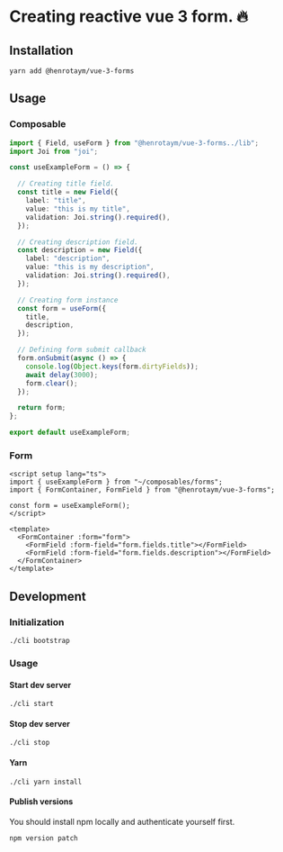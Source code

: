 # Creating reactive vue 3 form. 🔥

## Installation
```shell
yarn add @henrotaym/vue-3-forms
```

## Usage
### Composable
```typescript
import { Field, useForm } from "@henrotaym/vue-3-forms../lib";
import Joi from "joi";

const useExampleForm = () => {

  // Creating title field.
  const title = new Field({
    label: "title",
    value: "this is my title",
    validation: Joi.string().required(),
  });

  // Creating description field.
  const description = new Field({
    label: "description",
    value: "this is my description",
    validation: Joi.string().required(),
  });

  // Creating form instance
  const form = useForm({
    title,
    description,
  });

  // Defining form submit callback
  form.onSubmit(async () => {
    console.log(Object.keys(form.dirtyFields));
    await delay(3000);
    form.clear();
  });

  return form;
};

export default useExampleForm;
```

### Form
```vue
<script setup lang="ts">
import { useExampleForm } from "~/composables/forms";
import { FormContainer, FormField } from "@henrotaym/vue-3-forms";

const form = useExampleForm();
</script>

<template>
  <FormContainer :form="form">
    <FormField :form-field="form.fields.title"></FormField>
    <FormField :form-field="form.fields.description"></FormField>
  </FormContainer>
</template>
```

## Development
### Initialization
```shell
./cli bootstrap
```

### Usage
#### Start dev server
```shell
./cli start
```

#### Stop dev server
```shell
./cli stop
```

#### Yarn
```shell
./cli yarn install
```

#### Publish versions
You should install npm locally and authenticate yourself first.
```shell
npm version patch
```